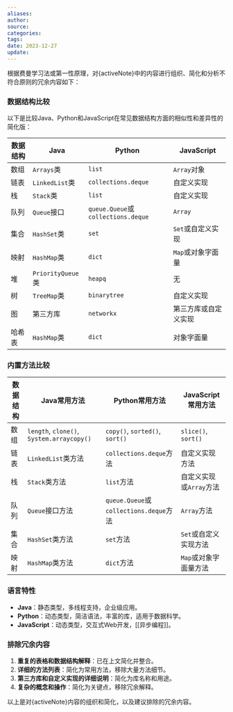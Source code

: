 ```yaml
---
aliases: 
author: 
source: 
categories: 
tags: 
date: 2023-12-27
update:
---
```


根据费曼学习法或第一性原理，对{activeNote}中的内容进行组织、简化和分析不符合原则的冗余内容如下：

### 数据结构比较

以下是比较Java、Python和JavaScript在常见数据结构方面的相似性和差异性的简化版：

| 数据结构 | Java | Python | JavaScript |
| --- | --- | --- | --- |
| 数组 | `Arrays`类 | `list` | `Array`对象 |
| 链表 | `LinkedList`类 | `collections.deque` | 自定义实现 |
| 栈 | `Stack`类 | `list` | 自定义实现 |
| 队列 | `Queue`接口 | `queue.Queue`或`collections.deque` | `Array` |
| 集合 | `HashSet`类 | `set` | `Set`或自定义实现 |
| 映射 | `HashMap`类 | `dict` | `Map`或对象字面量 |
| 堆 | `PriorityQueue`类 | `heapq` | 无 |
| 树 | `TreeMap`类 | `binarytree` | 自定义实现 |
| 图 | 第三方库 | `networkx` | 第三方库或自定义实现 |
| 哈希表 | `HashMap`类 | `dict` | 对象字面量 |

### 内置方法比较

| 数据结构 | Java常用方法 | Python常用方法 | JavaScript常用方法 |
| --- | --- | --- | --- |
| 数组 | `length`, `clone()`, `System.arraycopy()` | `copy()`, `sorted()`, `sort()` | `slice()`, `sort()` |
| 链表 | `LinkedList`类方法 | `collections.deque`方法 | 自定义实现方法 |
| 栈 | `Stack`类方法 | `list`方法 | 自定义实现或`Array`方法 |
| 队列 | `Queue`接口方法 | `queue.Queue`或`collections.deque`方法 | `Array`方法 |
| 集合 | `HashSet`类方法 | `set`方法 | `Set`或自定义实现方法 |
| 映射 | `HashMap`类方法 | `dict`方法 | `Map`或对象字面量方法 |

### 语言特性

- **Java**：静态类型，多线程支持，企业级应用。
- **Python**：动态类型，简洁语法，丰富的库，适用于数据科学。
- **JavaScript**：动态类型，交互式Web开发，[[异步编程]]。

### 排除冗余内容

1. **重复的表格和数据结构解释**：已在上文简化并整合。
2. **详细的方法列表**：简化为常用方法，移除大量方法细节。
3. **第三方库和自定义实现的详细说明**：简化为库名称和用途。
4. **复杂的概念和操作**：简化为关键点，移除冗余解释。

以上是对{activeNote}内容的组织和简化，以及建议排除的冗余内容。